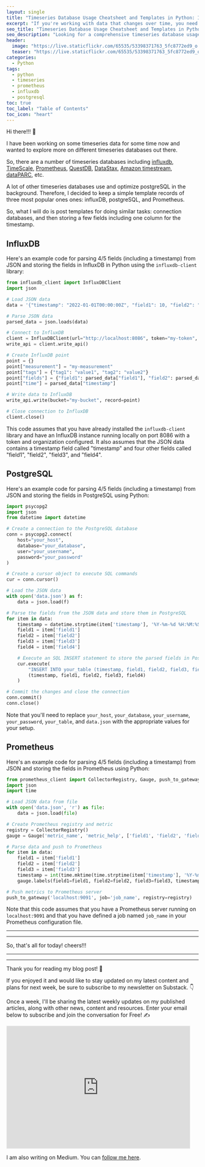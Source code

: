 ```yaml
---
layout: single
title: "Timeseries Database Usage Cheatsheet and Templates in Python: InfluxDB, PostgreSQL, and Prometheus"
excerpt: "If you're working with data that changes over time, you need a timeseries database to store that information effectively. In this guide, I'll provide you with a comprehensive timeseries database usage cheatsheet and templates in Python for InfluxDB, PostgreSQL, and Prometheus. I'll show you how to collect and store timeseries data efficiently, and I'll provide you with examples and templates that you can use to get started right away."
seo_title: "Timeseries Database Usage Cheatsheet and Templates in Python: InfluxDB, PostgreSQL, and Prometheus"
seo_description: "Looking for a comprehensive timeseries database usage cheatsheet and templates in Python? Check out this post that includes templates for InfluxDB, PostgreSQL, and Prometheus. Learn how to collect and store timeseries data efficiently and effectively for your timeseries data-based applications."
header:
  image: "https://live.staticflickr.com/65535/53398371763_5fc8772ed9_o.png"
  teaser: "https://live.staticflickr.com/65535/53398371763_5fc8772ed9_o.png"
categories:
  - Python
tags:
  - python
  - timeseries
  - prometheus
  - influxdb
  - postgresql
toc: true
toc_label: "Table of Contents"
toc_icon: "heart"
---
```


Hi there!!! 👋

I have been working on some timeseries data for some time now and wanted to explore more on different timeseries databases out there. 

So, there are a number of timeseries databases including [influxdb](https://www.influxdata.com/), [TimeScale](https://www.timescale.com/products), [Prometheus](https://prometheus.io/), [QuestDB](https://questdb.io/docs/get-started/docker/), [DataStax](https://www.datastax.com/products/datastax-enterprise), [Amazon timestream](https://aws.amazon.com/timestream/), [dataPARC](https://www.dataparc.com/parcview/), etc.

A lot of other timeseries databases use and optimize postgreSQL in the background. Therefore, I decided to keep a simple template records of three most popular ones ones: influxDB, postgreSQL, and Prometheus.

So, what I will do is post templates for doing similar tasks: connection databases, and then storing a few fields including one column for the timestamp. 

## InfluxDB
Here's an example code for parsing 4/5 fields (including a timestamp) from JSON and storing the fields in InfluxDB in Python using the `influxdb-client` library:

```py
from influxdb_client import InfluxDBClient
import json

# Load JSON data
data = '{"timestamp": "2022-01-01T00:00:00Z", "field1": 10, "field2": "value2", "field3": 3.14, "field4": true}'

# Parse JSON data
parsed_data = json.loads(data)

# Connect to InfluxDB
client = InfluxDBClient(url="http://localhost:8086", token="my-token", org="my-org")
write_api = client.write_api()

# Create InfluxDB point
point = {}
point["measurement"] = "my-measurement"
point["tags"] = {"tag1": "value1", "tag2": "value2"}
point["fields"] = {"field1": parsed_data["field1"], "field2": parsed_data["field2"], "field3": parsed_data["field3"], "field4": parsed_data["field4"]}
point["time"] = parsed_data["timestamp"]

# Write data to InfluxDB
write_api.write(bucket="my-bucket", record=point)

# Close connection to InfluxDB
client.close()
```

This code assumes that you have already installed the `influxdb-client` library and have an InfluxDB instance running locally on port 8086 with a token and organization configured. It also assumes that the JSON data contains a timestamp field called "timestamp" and four other fields called "field1", "field2", "field3", and "field4".

## PostgreSQL
Here's an example code for parsing 4/5 fields (including a timestamp) from JSON and storing the fields in PostgreSQL using Python:
```py
import psycopg2
import json
from datetime import datetime

# Create a connection to the PostgreSQL database
conn = psycopg2.connect(
    host="your_host",
    database="your_database",
    user="your_username",
    password="your_password"
)

# Create a cursor object to execute SQL commands
cur = conn.cursor()

# Load the JSON data
with open('data.json') as f:
    data = json.load(f)

# Parse the fields from the JSON data and store them in PostgreSQL
for item in data:
    timestamp = datetime.strptime(item['timestamp'], '%Y-%m-%d %H:%M:%S')
    field1 = item['field1']
    field2 = item['field2']
    field3 = item['field3']
    field4 = item['field4']

    # Execute an SQL INSERT statement to store the parsed fields in PostgreSQL
    cur.execute(
        "INSERT INTO your_table (timestamp, field1, field2, field3, field4) VALUES (%s, %s, %s, %s, %s)",
        (timestamp, field1, field2, field3, field4)
    )

# Commit the changes and close the connection
conn.commit()
conn.close()
```

Note that you'll need to replace `your_host`, `your_database`, `your_username`, `your_password`, `your_table`, and `data.json` with the appropriate values for your setup.


## Prometheus
Here's an example code for parsing 4/5 fields (including a timestamp) from JSON and storing the fields in Prometheus using Python:
```py
from prometheus_client import CollectorRegistry, Gauge, push_to_gateway
import json
import time

# Load JSON data from file
with open('data.json', 'r') as file:
    data = json.load(file)

# Create Prometheus registry and metric
registry = CollectorRegistry()
gauge = Gauge('metric_name', 'metric_help', ['field1', 'field2', 'field3', 'timestamp'], registry=registry)

# Parse data and push to Prometheus
for item in data:
    field1 = item['field1']
    field2 = item['field2']
    field3 = item['field3']
    timestamp = int(time.mktime(time.strptime(item['timestamp'], '%Y-%m-%d %H:%M:%S')))
    gauge.labels(field1=field1, field2=field2, field3=field3, timestamp=timestamp).set(item['value'])

# Push metrics to Prometheus server
push_to_gateway('localhost:9091', job='job_name', registry=registry)
```

Note that this code assumes that you have a Prometheus server running on `localhost:9091` and that you have defined a job named `job_name` in your Prometheus configuration file. 


---

---

So, that's all for today! cheers!!!

___

___

Thank you for reading my blog post! 🙏

If you enjoyed it and would like to stay updated on my latest content and plans for next week, be sure to subscribe to my newsletter on Substack. 👇

Once a week, I'll be sharing the latest weekly updates on my published articles, along with other news, content and resources. Enter your email below to subscribe and join the conversation for Free! ✍️

<iframe src="https://shantoroy.substack.com/embed" width="480" height="320" style="border:1px solid #EEE; background:white;" frameborder="0" scrolling="no"></iframe>

I am also writing on Medium. You can [follow me here](https://medium.com/@shantoroy).
<!--stackedit_data:
eyJoaXN0b3J5IjpbLTU0NTM0NzA1MiwtMTgxNjQxMzU0NF19
-->